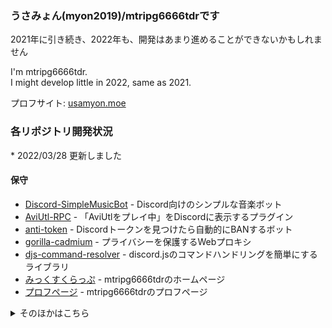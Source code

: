 <!--### Hi there 👋-->
### うさみょん(myon2019)/mtripg6666tdrです  
2021年に引き続き、2022年も、開発はあまり進めることができないかもしれません  

I'm mtripg6666tdr.   
I might develop little in 2022, same as 2021.  

プロフサイト: [usamyon.moe](https://usamyon.moe)

### 各リポジトリ開発状況
\* 2022/03/28 更新しました
 #### 保守
  - [Discord-SimpleMusicBot](https://github.com/mtripg6666tdr/Discord-SimpleMusicBot) - Discord向けのシンプルな音楽ボット
  - [AviUtl-RPC](https://github.com/mtripg6666tdr/AviUtl-RPC) - 「AviUtlをプレイ中」をDiscordに表示するプラグイン
  - [anti-token](https://github.com/mtripg6666tdr/anti-token) - Discordトークンを見つけたら自動的にBANするボット
  - [gorilla-cadmium](https://github.com/mtripg6666tdr/gorilla-cadmium) - プライバシーを保護するWebプロキシ
  - [djs-command-resolver](https://github.com/mtripg6666tdr/djs-command-resolver) - discord.jsのコマンドハンドリングを簡単にするライブラリ
  - [みっくすくらっぷ](https://scrpg.tyanoyu.net) - mtripg6666tdrのホームページ
  - [プロフページ](https://me.myon.ga) - mtripg6666tdrのプロフページ
<details>
  <summary>そのほかはこちら</summary>
  
  #### 保守停止・おそらく今後開発・保守を再開する
  アーカイブされていないリポジトリに関しては、こちらにリストされていてもIssueおよびPRはお気軽にお送りください
  - [Minecraft-Recipe-Display](https://github.com/mtripg6666tdr/Minecraft-Recipe-Display) - Minecraftのレシピを表示するWebページを簡単に作成する
  - [yt-chat-viewer](https://github.com/mtripg6666tdr/yt-chat-viewer) - YouTubeのチャットの独自リーダー
  - [kosokoso-translator-bot](https://github.com/mtripg6666tdr/kosokoso-translator-bot) - こそこそ語([Digitaltal Playground](https://digitaltal-playground.digitaltal.repl.co/)で生まれた言語)に翻訳するボット
  - [CodersBot](https://github.com/mtripg6666tdr/CodersBot) - Discordサーバー「[Coders](https://disboard.org/ja/server/813397482352279572)」専属ボット
  - [D4DJAnniversary](https://github.com/mtripg6666tdr/D4DJAnniversary) - D4DJプロジェクト関連の記念日一覧
  - [WindowTopBringer](https://github.com/mtripg6666tdr/WindowTopBringer) - Windowsで任意のウインドウを最前面設定・解除する
  - [Nankaidemo](https://github.com/mtripg6666tdr/Nankaidemo) - 任意の文字列を任意の回数繰り返すWebアプリ
  - [BanGDreamAnniversary](https://github.com/mtripg6666tdr/BanGDreamAnniversary) - BanG Dream!プロジェクト関連の記念日一覧
  - [Kaomoji_proj](https://github.com/mtripg6666tdr/Kaomoji_proj) - IMEに追加できる顔文字辞書
  - [ApkSignTool](https://github.com/mtripg6666tdr/ApkSignTool) - Apkファイルにコマンドラインから署名するのに役立つバッチファイル
  - [TwemojiDecoderForTwitter](https://github.com/mtripg6666tdr/TwemojiDecoderForTwitter) - Twitter Web Appで絵文字が正しくコピーされないバグを拡張機能で修正
  - [nextjs-obfuscator](https://github.com/mtripg6666tdr/nextjs-obfuscator) - Next.js用の難読化ライブラリ
  - [alt-yt](https://github.com/mtripg6666tdr/alt-yt) - プライバシーを保護しながら動画を視聴する
  - [css-vh-replace-loader](https://github.com/mtripg6666tdr/css-vh-replace-loader) - vhをCSS変数に置き換えるwebpackプラグイン
  - [json2dis-embed](https://github.com/mtripg6666tdr/json2dis-embed) - Node.jsのシンプルなWebhookクライアント
 
  #### 保守停止・開発終了
  - ここに並んでいないアーカイブ済みリポジトリ([Study](https://github.com/mtripg6666tdr/Study)、[mtripg6666tdr.github.io](https://github.com/mtripg6666tdr/mtripg6666tdr.github.io)、[10sec-cooking](https://github.com/mtripg6666tdr/10sec-cooking)、[LaTeX-Documents](https://github.com/mtripg6666tdr/LaTeX-Documents)を除く)
</details>

<!--
- [みっくすくらっぷ](https://scrpg.tyanoyu.net/)や[みっくすくらっぷ記事](https://myon2019.blogspot.com/)の主。
- [Twitter](https://twitter.com/mtripg6666tdr)は~~現在休止中~~一時的に再開しました。
- 最近はDiscordにいることが多い。[BanG Dream!ファン！](http://bangdreamserver.scrpg.tyanoyu.net)などのサーバーも運営中。
- C#とJavaScriptかけます。C++は勉強中。
- 開発してるプラットフォーム：.NET Framework、Web(HTML/CSS+JavaScript)、Android(Xamarin)、Unity、Node.js、Google Apps Script 等々
- **Kotlin**でAndroid開発してみたい
- モバイルはAndroid派。Android好き
- [KaisenDon](https://discord.gg/fEPjk5d) Devsメンバー
- 開発はもう少しでいったん休止するかも（ペース落ちる可能性大）

私についてのその他の情報は[こちらのプロフィールページ](https://myon.page.link/pfc) をご確認ください  
Check [this profile page](https://myon.page.link/pfc) to find more information of me.

[![Top Langs](https://github-readme-stats.vercel.app/api/top-langs/?username=mtripg6666tdr&layout=compact&show_icons=true&langs_count=10&hide=c)](https://github.com/anuraghazra/github-readme-stats)  
~~`※実際はJavaScriptとC#ばっかり書いてるんだけど...`~~

### 問い合わせ・連絡先 Contact
- Discordサーバー、Twitter、またはメールでお願いします。各連絡先は[こちらから](http://me.scrpg.tyanoyu.net/)からアクセスできます。  
- You can contact with me by the Discord guild, DM on Twitter, or email, which you can access from [this page](http://me.scrpg.tyanoyu.net/).
-->
<!--
**mtripg6666tdr/mtripg6666tdr** is a ✨ _special_ ✨ repository because its `README.md` (this file) appears on your GitHub profile.

Here are some ideas to get you started:

- 🔭 I’m currently working on ...
- 🌱 I’m currently learning ...
- 👯 I’m looking to collaborate on ...
- 🤔 I’m looking for help with ...
- 💬 Ask me about ...
- 📫 How to reach me: ...
- 😄 Pronouns: ...
- ⚡ Fun fact: ...
-->
